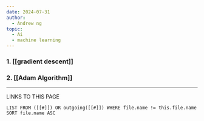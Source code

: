 ```yaml
---
date: 2024-07-31
author:
  - Andrew ng
topic:
  - Ai
  - machine learning
---
```


### 1. [[gradient descent]]

### 2. [[Adam Algorithm]]  










----
LINKS TO THIS PAGE 
```dataview
LIST FROM ([[#]]) OR outgoing([[#]]) WHERE file.name != this.file.name SORT file.name ASC 
```

